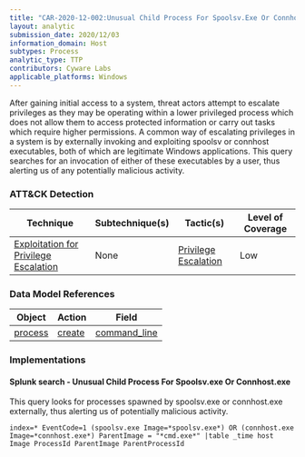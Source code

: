 ```yaml
---
title: "CAR-2020-12-002:Unusual Child Process For Spoolsv.Exe Or Connhost.Exe"
layout: analytic
submission_date: 2020/12/03
information_domain: Host
subtypes: Process
analytic_type: TTP
contributors: Cyware Labs
applicable_platforms: Windows
---
```


After gaining initial access to a system, threat actors attempt to escalate privileges as they may be operating within a lower privileged process which does not allow them to access protected information or carry out tasks which require higher permissions. A common way of escalating privileges in a system is by externally invoking and exploiting spoolsv or connhost executables, both of which are legitimate Windows applications. This query searches for an invocation of either of these executables by a user, thus alerting us of any potentially malicious activity.

### ATT&CK Detection

|Technique|Subtechnique(s)|Tactic(s)|Level of Coverage|
|---|---|---|---|
|[Exploitation for Privilege Escalation](https://attack.mitre.org/techniques/T1068/)|None|[Privilege Escalation](https://attack.mitre.org/tactics/TA0004 )|Low|

### Data Model References

|Object|Action|Field|
|---|---|---|
|[process](/data_model/process) | [create](/data_model/process#create) | [command_line](/data_model/process#command_line) |

### Implementations

#### Splunk search - Unusual Child Process For Spoolsv.exe Or Connhost.exe

This query looks for processes spawned by spoolsv.exe or connhost.exe externally, thus alerting us of potentially malicious activity.

```
index=* EventCode=1 (spoolsv.exe Image=*spoolsv.exe*) OR (connhost.exe Image=*connhost.exe*) ParentImage = "*cmd.exe*" |table _time host Image ProcessId ParentImage ParentProcessId
```
